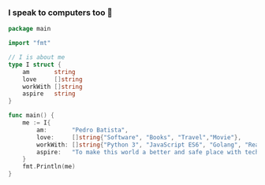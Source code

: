 
<!--
**pbatista27/pbatista27** is a ✨ _special_ ✨ repository because its `README.md` (this file) appears on your GitHub profile.

Here are some ideas to get you started:

- 🔭 I’m currently working on ...
- 🌱 I’m currently learning ...
- 👯 I’m looking to collaborate on ...
- 🤔 I’m looking for help with ...
- 💬 Ask me about ...
- 📫 How to reach me: ...
- 😄 Pronouns: ...
- ⚡ Fun fact: ...
-->

### I speak to computers too 👋

```go
package main

import "fmt"

// I is about me
type I struct {
	am       string
	love     []string
	workWith []string
	aspire   string
}

func main() {
	me := I{
		am:       "Pedro Batista",
		love:     []string{"Software", "Books", "Travel","Movie"},
		workWith: []string{"Python 3", "JavaScript ES6", "Golang", "React", "Mongodb", "Mysql", "Psotgresql"},
		aspire:   "To make this world a better and safe place with technology",
	}
	fmt.Println(me)
}

```


